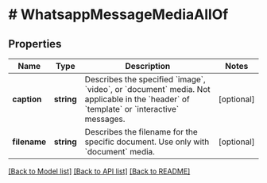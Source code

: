 # # WhatsappMessageMediaAllOf

## Properties

Name | Type | Description | Notes
------------ | ------------- | ------------- | -------------
**caption** | **string** | Describes the specified &#x60;image&#x60;, &#x60;video&#x60;, or &#x60;document&#x60; media. Not applicable in the &#x60;header&#x60; of &#x60;template&#x60; or &#x60;interactive&#x60; messages. | [optional]
**filename** | **string** | Describes the filename for the specific document. Use only with &#x60;document&#x60; media. | [optional]

[[Back to Model list]](../../README.md#models) [[Back to API list]](../../README.md#endpoints) [[Back to README]](../../README.md)
